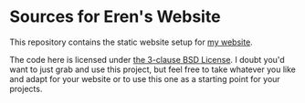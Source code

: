 Sources for Eren's Website
==========================

This repository contains the static website setup for [my website][ws].

[ws]: https://erenhatirnaz.github.io

The code here is licensed under [the 3-clause BSD License][license]. I doubt
you'd want to just grab and use this project, but feel free to take whatever you
like and adapt for your website or to use this one as a starting point for your
projects.

[license]: ./LICENSE
